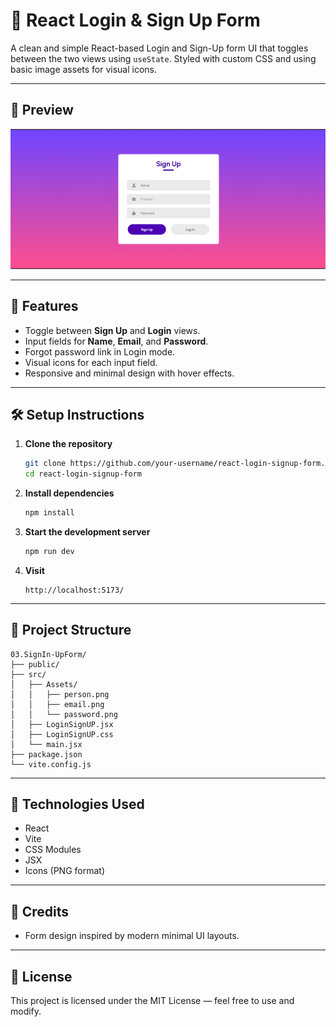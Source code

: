 # 🔐 React Login & Sign Up Form

A clean and simple React-based Login and Sign-Up form UI that toggles between the two views using `useState`. Styled with custom CSS and using basic image assets for visual icons.

---

## 📸 Preview

![Preview Image](./SignInUpForm.png)

---

## 🚀 Features

- Toggle between **Sign Up** and **Login** views.
- Input fields for **Name**, **Email**, and **Password**.
- Forgot password link in Login mode.
- Visual icons for each input field.
- Responsive and minimal design with hover effects.

---

## 🛠️ Setup Instructions

1. **Clone the repository**

   ```bash
   git clone https://github.com/your-username/react-login-signup-form.git
   cd react-login-signup-form
   ```

2. **Install dependencies**

   ```bash
   npm install
   ```

3. **Start the development server**

   ```bash
   npm run dev
   ```

4. **Visit**

   ```
   http://localhost:5173/
   ```

---

## 📂 Project Structure

```
03.SignIn-UpForm/
├── public/
├── src/
│   ├── Assets/
│   │   ├── person.png
│   │   ├── email.png
│   │   └── password.png
│   ├── LoginSignUP.jsx
│   ├── LoginSignUP.css
│   └── main.jsx
├── package.json
└── vite.config.js
```

---

## 🧩 Technologies Used

- React
- Vite
- CSS Modules
- JSX
- Icons (PNG format)

---

## 🙌 Credits

- Form design inspired by modern minimal UI layouts.

---

## 📄 License

This project is licensed under the MIT License — feel free to use and modify.
